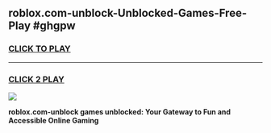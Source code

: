 
## roblox.com-unblock-Unblocked-Games-Free-Play #ghgpw
<h3>
<a href="https://us.freeplayer.one?title=roblox.com-unblock&ref=9M">CLICK TO PLAY</a></h3>
<hr>

<h3>
<a href="https://us.freeplayer.one?title=roblox.com-unblock&ref=9M">CLICK 2 PLAY</a>
  
</h3>

<a href="https://us.freeplayer.one?title=roblox.com-unblock&ref=9M"><img src="https://clearcache.store/games.png"></a>


**roblox.com-unblock games unblocked: Your Gateway to Fun and Accessible Online Gaming**
